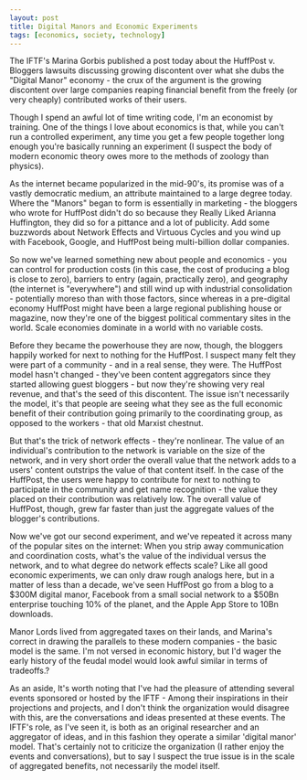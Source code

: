 ```yaml
---
layout: post
title: Digital Manors and Economic Experiments
tags: [economics, society, technology]
---
```


The IFTF's Marina Gorbis published a post today about the HuffPost v. Bloggers lawsuits discussing growing discontent over what she dubs the "Digital Manor" economy - the crux of the argument is the growing discontent over large companies reaping financial benefit from the freely (or very cheaply) contributed works of their users.

Though I spend an awful lot of time writing code, I'm an economist by training. One of the things I love about economics is that, while you can't run a controlled experiment, any time you get a few people together long enough you're basically running an experiment (I suspect the body of modern economic theory owes more to the methods of zoology than physics).

As the internet became popularized in the mid-90's, its promise was of a vastly democratic medium, an attribute maintained to a large degree today. Where the "Manors" began to form is essentially in marketing - the bloggers who wrote for HuffPost didn't do so because they Really Liked Arianna Huffington, they did so for a pittance and a lot of publicity. Add some buzzwords about Network Effects and Virtuous Cycles and you wind up with Facebook, Google, and HuffPost being multi-billion dollar companies.

So now we've learned something new about people and economics - you can control for production costs (in this case, the cost of producing a blog is close to zero), barriers to entry (again, practically zero), and geography (the internet is "everywhere") and still wind up with industrial consolidation - potentially moreso than with those factors, since whereas in a pre-digital economy HuffPost might have been a large regional publishing house or magazine, now they're one of the biggest political commentary sites in the world. Scale economies dominate in a world with no variable costs.

Before they became the powerhouse they are now, though, the bloggers happily worked for next to nothing for the HuffPost. I suspect many felt they were part of a community - and in a real sense, they were. The HuffPost model hasn't changed - they've been content aggregators since they started allowing guest bloggers - but now they're showing very real revenue, and that's the seed of this discontent.  The issue isn't necessarily the model, it's that people are seeing what they see as the full economic benefit of their contribution going primarily to the coordinating group, as opposed to the workers - that old Marxist chestnut.

But that's the trick of network effects - they're nonlinear. The value of an individual's contribution to the network is variable on the size of the network, and in very short order the overall value that the network adds to a users' content outstrips the value of that content itself. In the case of the HuffPost, the users were happy to contribute for next to nothing to participate in the community and get name recognition - the value they placed on their contribution was relatively low. The overall value of HuffPost, though, grew far faster than just the aggregate values of the blogger's contributions.

Now we've got our second experiment, and we've repeated it across many of the popular sites on the internet: When you strip away communication and coordination costs, what's the value of the individual versus the network, and to what degree do network effects scale? Like all good economic experiments, we can only draw rough analogs here, but in a matter of less than a decade, we've seen HuffPost go from a blog to a $300M digital manor, Facebook from a small social network to a $50Bn enterprise touching 10% of the planet, and the Apple App Store to 10Bn downloads. 

Manor Lords lived from aggregated taxes on their lands, and Marina's correct in drawing the parallels to these modern companies - the basic model is the same. I'm not versed in economic history, but I'd wager the early history of the feudal model would look awful similar in terms of tradeoffs.?

As an aside, It's worth noting that I've had the pleasure of attending several events sponsored or hosted by the IFTF - Among their inspirations in their projections and projects, and I don't think the organization would disagree with this, are the conversations and ideas presented at these events. The IFTF's role, as I've seen it, is both as an original researcher and an aggregator of ideas, and in this fashion they operate a similar 'digital manor' model. That's certainly not to criticize the organization (I rather enjoy the events and conversations), but to say I suspect the true issue is in the scale of aggregated benefits, not necessarily the model itself.